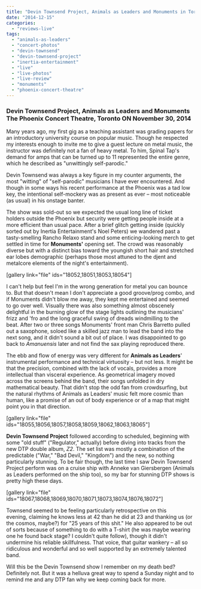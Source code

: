 ```yaml
---
title: "Devin Townsend Project, Animals as Leaders and Monuments in Toronto, Nov 30, 2014"
date: "2014-12-15"
categories: 
  - "reviews-live"
tags: 
  - "animals-as-leaders"
  - "concert-photos"
  - "devin-townsend"
  - "devin-townsend-project"
  - "inertia-entertainment"
  - "live"
  - "live-photos"
  - "live-review"
  - "monuments"
  - "phoenix-concert-theatre"
---
```


### Devin Townsend Project, Animals as Leaders and Monuments The Phoenix Concert Theatre, Toronto ON November 30, 2014

Many years ago, my first gig as a teaching assistant was grading papers for an introductory university course on popular music. Though he respected my interests enough to invite me to give a guest lecture on metal music, the instructor was definitely not a fan of heavy metal. To him, Spinal Tap's demand for amps that can be turned up to 11 represented the entire genre, which he described as "unwittingly self-parodic."

Devin Townsend was always a key figure in my counter arguments, the most "witting" of "self-parodic" musicians I have ever encountered. And though in some ways his recent performance at the Phoenix was a tad low key, the intentional self-mockery was as present as ever – most noticeable (as usual) in his onstage banter.

The show was sold-out so we expected the usual long line of ticket holders outside the Phoenix but security were getting people inside at a more efficient than usual pace. After a brief glitch getting inside (quickly sorted out by Inertia Entertainment's Noel Peters) we wandered past a tasty-smelling Rancho Relaxo stand and some enticing-looking merch to get settled in time for **Monuments'** opening set. The crowd was reasonably diverse but with a distinct bias toward the youngish short hair and stretched ear lobes demographic (perhaps those most attuned to the djent and metalcore elements of the night's entertainment).

\[gallery link="file" ids="18052,18051,18053,18054"\]

I can't help but feel I'm in the wrong generation for metal you can bounce to. But that doesn't mean I don't appreciate a good groove/prog combo, and if Monuments didn't blow me away, they kept me entertained and seemed to go over well. Visually there was also something almost obscenely delightful in the burning glow of the stage lights outlining the musicians' frizz and 'fro and the long graceful swing of dreads windmilling to the beat. After two or three songs Monuments' front man Chris Barretto pulled out a saxophone, soloed like a skilled jazz man to lead the band into the next song, and it didn't sound a bit out of place. I was disappointed to go back to _Amanuensis_ later and not find the sax playing reproduced there.

The ebb and flow of energy was very different for **Animals as Leaders**' instrumental performance and technical virtuosity – but not less. It might be that the precision, combined with the lack of vocals, provides a more intellectual than visceral experience. As geometrical imagery moved across the screens behind the band, their songs unfolded in dry mathematical beauty. That didn't stop the odd fan from crowdsurfing, but the natural rhythms of Animals as Leaders' music felt more cosmic than human, like a promise of an out of body experience or of a map that might point you in that direction.

\[gallery link="file" ids="18055,18056,18057,18058,18059,18062,18063,18065"\]

**Devin Townsend Project** followed according to scheduled, beginning with some "old stuff" ("Regulator," actually) before diving into tracks from the new DTP double album, _Z2_. The set list was mostly a combination of the predictable ("War," "Bad Devil," "Kingdom") and the new, so nothing particularly stunning. To be fair though, the last time I saw Devin Townsend Project perform was on a cruise ship with Anneke van Giersbergen (Animals as Leaders performed on the ship too), so my bar for stunning DTP shows is pretty high these days.

\[gallery link="file" ids="18067,18068,18069,18070,18071,18073,18074,18076,18072"\]

Townsend seemed to be feeling particularly retrospective on this evening, claiming he knows less at 42 than he did at 23 and thanking us (or the cosmos, maybe?) for "25 years of this shit." He also appeared to be out of sorts because of something to do with a T-shirt (he was maybe wearing one he found back stage? I couldn't quite follow), though it didn't undermine his reliable skillfulness. That voice, that guitar wankery – all so ridiculous and wonderful and so well supported by an extremely talented band.

Will this be the Devin Townsend show I remember on my death bed? Definitely not. But it was a helluva great way to spend a Sunday night and to remind me and any DTP fan why we keep coming back for more.
